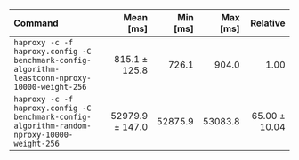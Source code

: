 | Command | Mean [ms] | Min [ms] | Max [ms] | Relative |
|:---|---:|---:|---:|---:|
| `haproxy -c -f haproxy.config -C benchmark-config-algorithm-leastconn-nproxy-10000-weight-256` | 815.1 ± 125.8 | 726.1 | 904.0 | 1.00 |
| `haproxy -c -f haproxy.config -C benchmark-config-algorithm-random-nproxy-10000-weight-256` | 52979.9 ± 147.0 | 52875.9 | 53083.8 | 65.00 ± 10.04 |
